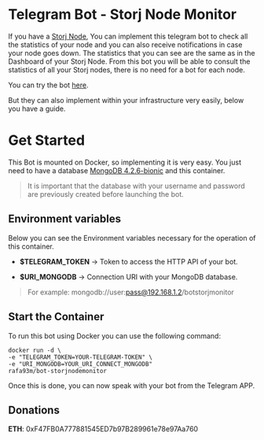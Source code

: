 ﻿# Telegram Bot - Storj Node Monitor

If you have a [Storj Node](https://storj.io/storage-node-operator), You can implement this telegram bot to check all the statistics of your node and you can also receive notifications in case your node goes down.
The statistics that you can see are the same as in the Dashboard of your Storj Node. From this bot you will be able to consult the statistics of all your Storj nodes, there is no need for a bot for each node.


You can try the bot [here](t.me/storjnodemonitor_bot).

But they can also implement within your infrastructure very easily, below you have a guide.

# Get Started

This Bot is mounted on Docker, so implementing it is very easy. You just need to have a database [MongoDB 4.2.6-bionic](https://hub.docker.com/_/mongo) and this container.

> It is important that the database with your username and password are previously created before launching the bot.

## Environment variables
Below you can see the Environment variables necessary for the operation of this container.

 - **$TELEGRAM_TOKEN** -> Token to access the HTTP API of your bot. 
 
 - **$URI_MONGODB**	-> Connection URI with your MongoDB database. 
 
> For example: mongodb://user:pass@192.168.1.2/botstorjmonitor


## Start the Container

To run this bot using Docker you can use the following command:

    docker run -d \
    -e "TELEGRAM_TOKEN=YOUR-TELEGRAM-TOKEN" \
    -e "URI_MONGODB=YOUR_URI_CONNECT_MONGODB"
    rafa93m/bot-storjnodemonitor

Once this is done, you can now speak with your bot from the Telegram APP.

## Donations

**ETH**: 0xF47FB0A777881545ED7b97B289961e78e97Aa760


